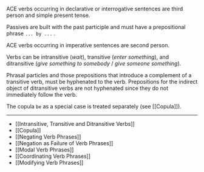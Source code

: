 ACE verbs occurring in declarative or interrogative sentences are third person and simple present tense. 

Passives are built with the past participle and must have a prepositional phrase `... by ...` . 

ACE verbs occurring in imperative sentences are second person.

Verbs can be intransitive (*wait*), transitive (*enter something*), and ditransitive (*give something to somebody* / *give someone something*). 

Phrasal particles and those prepositions that introduce a complement of a transitive verb, must be hyphenated to the verb. Prepositions for the indirect object of ditransitive verbs are not hyphenated since they do not immediately follow the verb. 

The copula `be` as a special case is treated separately (see [[Copula]]).

---
* [[Intransitive, Transitive and Ditransitive Verbs]]
* [[Copula]]
* [[Negating Verb Phrases]]
* [[Negation as Failure of Verb Phrases]]
* [[Modal Verb Phrases]]
* [[Coordinating Verb Phrases]]
* [[Modifying Verb Phrases]]


